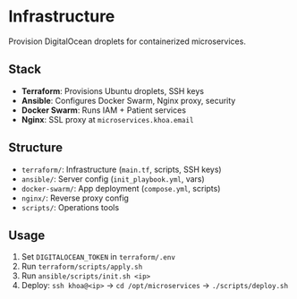 # Infrastructure

Provision DigitalOcean droplets for containerized microservices.

## Stack

- **Terraform**: Provisions Ubuntu droplets, SSH keys
- **Ansible**: Configures Docker Swarm, Nginx proxy, security
- **Docker Swarm**: Runs IAM + Patient services 
- **Nginx**: SSL proxy at `microservices.khoa.email`

## Structure

- `terraform/`: Infrastructure (`main.tf`, scripts, SSH keys)
- `ansible/`: Server config (`init_playbook.yml`, vars)
- `docker-swarm/`: App deployment (`compose.yml`, scripts)
- `nginx/`: Reverse proxy config
- `scripts/`: Operations tools

## Usage

1. Set `DIGITALOCEAN_TOKEN` in `terraform/.env`
2. Run `terraform/scripts/apply.sh`
3. Run `ansible/scripts/init.sh <ip>`
4. Deploy: `ssh khoa@<ip>` → `cd /opt/microservices` → `./scripts/deploy.sh`
